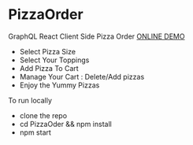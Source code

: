 





# PizzaOrder
GraphQL React Client Side Pizza Order
[ONLINE DEMO](https://travis-ci.org/joemccann/dillinger)
 - Select Pizza Size
 - Select Your Toppings
 - Add Pizza To Cart
 - Manage Your Cart : Delete/Add pizzas
 - Enjoy the Yummy Pizzas

To run locally
 - clone the repo
 - cd PizzaOder && npm install
 - npm start 


